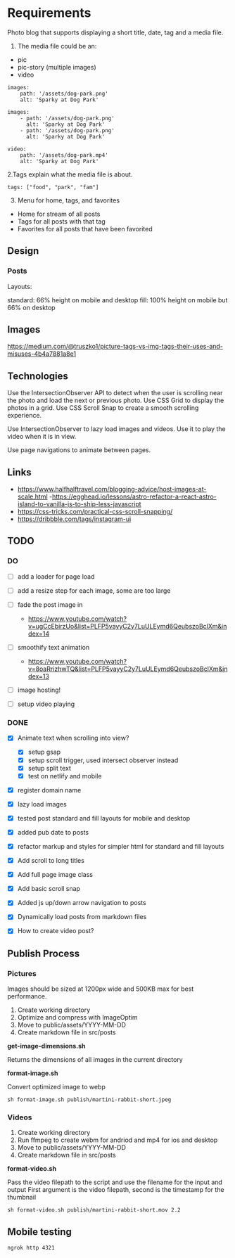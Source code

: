 # Requirements

Photo blog that supports displaying a short title, date, tag and a media file.

1. The media file could be an:

- pic
- pic-story (multiple images)
- video

```
images:
    path: '/assets/dog-park.png'
    alt: 'Sparky at Dog Park'
```

```
images:
    - path: '/assets/dog-park.png'
      alt: 'Sparky at Dog Park'
    - path: '/assets/dog-park.png'
      alt: 'Sparky at Dog Park'
```

```
video:
    path: '/assets/dog-park.mp4'
    alt: 'Sparky at Dog Park'
```


2.Tags explain what the media file is about.

```
tags: ["food", "park", "fam"]
```

3. Menu for home, tags, and favorites

- Home for stream of all posts
- Tags for all posts with that tag
- Favorites for all posts that have been favorited



## Design

### Posts

Layouts:

standard: 66% height on mobile and desktop
fill: 100% height on mobile but 66% on desktop



## Images

https://medium.com/@truszko1/picture-tags-vs-img-tags-their-uses-and-misuses-4b4a7881a8e1

## Technologies 

Use the IntersectionObserver API to detect when the user is scrolling near the photo and load the next or previous photo.
Use CSS Grid to display the photos in a grid.
Use CSS Scroll Snap to create a smooth scrolling experience.


Use IntersectionObserver to lazy load images and videos.
Use it to play the video when it is in view.


Use page navigations to animate between pages.



## Links

- https://www.halfhalftravel.com/blogging-advice/host-images-at-scale.html
-https://egghead.io/lessons/astro-refactor-a-react-astro-island-to-vanilla-js-to-ship-less-javascript
- https://css-tricks.com/practical-css-scroll-snapping/
- https://dribbble.com/tags/instagram-ui

## TODO


### DO

- [ ] add a loader for page load
- [ ] add a resize step for each image, some are too large
- [ ] fade the post image in
    - https://www.youtube.com/watch?v=ugCcEbirzUo&list=PLFP5vayyC2y7LuULEymd6QeubszoBclXm&index=14
- [ ] smoothify text animation
    - https://www.youtube.com/watch?v=8oaRrizhwTQ&list=PLFP5vayyC2y7LuULEymd6QeubszoBclXm&index=13
- [ ] image hosting!
- [ ] setup video playing


### DONE

- [x] Animate text when scrolling into view?
  - [x] setup gsap
  - [x] setup scroll trigger, used intersect observer instead
  - [x] setup split text
  - [x] test on netlify and mobile
- [x] register domain name
- [x] lazy load images
- [x] tested post standard and fill layouts for mobile and desktop
- [x] added pub date to posts
- [x] refactor markup and styles for simpler html for standard and fill layouts
- [x] Add scroll to long titles
- [x] Add full page image class
- [x] Add basic scroll snap
- [x] Added js up/down arrow navigation to posts
- [x] Dynamically load posts from markdown files
- [x] How to create video post?



## Publish Process

### Pictures

Images should be sized at 1200px wide and 500KB max for best performance.


1. Create working directory
2. Optimize and compress with ImageOptim
3. Move to public/assets/YYYY-MM-DD
4. Create markdown file in src/posts



**get-image-dimensions.sh**

Returns the dimensions of all images in the current directory


**format-image.sh**

Convert optimized image to webp

```
sh format-image.sh publish/martini-rabbit-short.jpeg
```


### Videos

1. Create working directory
2. Run ffmpeg to create webm for andriod and mp4 for ios and desktop
3. Move to public/assets/YYYY-MM-DD
4. Create markdown file in src/posts


**format-video.sh**

Pass the video filepath to the script and use the filename for the input and output
First argument is the video filepath, second is the timestamp for the thumbnail

```
sh format-video.sh publish/martini-rabbit-short.mov 2.2
```


## Mobile testing


```
ngrok http 4321
```